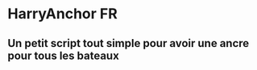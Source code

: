 # HarryAnchor FR
Un petit script tout simple pour avoir une ancre pour tous les bateaux
------------------------------------------------------------------------------
